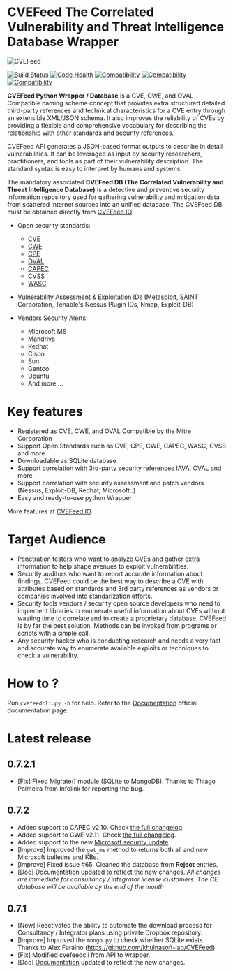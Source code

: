 CVEFeed The Correlated Vulnerability and Threat Intelligence Database Wrapper
=======================================================================
![CVEFeed](https://khulnasoft.com/wp-content/uploads/2016/08/logo_new-e1472658851686.png)

[![Build Status](https://travis-ci.org/khulnasoft-lab/CVEFeed.svg?branch=master)](https://travis-ci.org/khulnasoft-lab/CVEFeed)
[![Code Health](https://landscape.io/github/khulnasoft-lab/CVEFeed/master/landscape.svg?style=flat)](https://landscape.io/github/khulnasoft-lab/CVEFeed/master)
[![Compatibility](https://img.shields.io/badge/CWE-Compatible-yellow.svg)](http://cwe.mitre.org/compatible/organizations.html#KhulnaSoft-Lab)
[![Compatibility](https://img.shields.io/badge/CVE-Compatible-yellow.svg)](https://cve.mitre.org/compatible/compatible.html#KhulnaSoft-Lab)
[![Compatibility](https://img.shields.io/badge/OVAL-Compatible-yellow.svg)](http://oval.mitre.org/adoption/participants.html#KhulnaSoft-Lab)

**CVEFeed Python Wrapper / Database** is a CVE, CWE, and OVAL Compatible naming scheme concept that provides extra structured detailed third-party references and technical characteristics for a CVE entry through an extensible XML/JSON schema.
It also improves the reliability of CVEs by providing a flexible and comprehensive vocabulary for describing the relationship with other standards and security references.

CVEFeed API generates a JSON-based format outputs to describe in detail vulnerabilities. 
It can be leveraged as input by security researchers, practitioners, and tools as part of their vulnerability description. The standard syntax is easy to interpret by humans and systems.

The mandatory associated **CVEFeed DB (The Correlated Vulnerability and Threat Intelligence Database)** is a detective and preventive security information repository used for gathering vulnerability and mitigation data from scattered internet sources into an unified database. The CVEFeed DB must be obtained directly from [CVEFeed IO](https://khulnasoft.com).

* Open security standards:
    * [CVE](http://cve.mitre.org)
    * [CWE](http://cwe.mitre.org)
    * [CPE](http://cpe.mitre.org) 
    * [OVAL](http://oval.mitre.org) 
    * [CAPEC](http://capec.mitre.org) 
    * [CVSS](http://www.first.org/cvss)
    * [WASC](http://projects.webappsec.org/w/page/13246978/Threat%20Classification)

* Vulnerability Assessment & Exploitation IDs (Metasploit, SAINT Corporation, Tenable's Nessus Plugin IDs, Nmap, Exploit-DB)
* Vendors Security Alerts:
    * Microsoft MS
    * Mandriva
    * Redhat
    * Cisco
    * Sun
    * Gentoo
    * Ubuntu
    * And more ...


Key features
=================

* Registered as CVE, CWE, and OVAL Compatible by the Mitre Corporation
* Support Open Standards such as CVE, CPE, CWE, CAPEC, WASC, CVSS and more
* Downloadable as SQLite database
* Support correlation with 3rd-party security references IAVA, OVAL and more
* Support correlation with security assessment and patch vendors (Nessus, Exploit-DB, Redhat, Microsoft..)
* Easy and ready-to-use python Wrapper

More features at [CVEFeed IO](https://khulnasoft.com/features/).

Target Audience
=================

* Penetration testers who want to analyze CVEs and gather extra information to help shape avenues to exploit vulnerabilities.
* Security auditors who want to report accurate information about findings. CVEFeed could be the best way to describe a CVE with attributes based on standards and 3rd party references as vendors or companies involved into standarization efforts.
* Security tools vendors / security open source developers who need to implement libraries to enumerate useful information about CVEs without wasting time to correlate and to create a proprietary database. CVEFeed is by far the best solution. Methods can be invoked from programs or scripts with a simple call.
* Any security hacker who is conducting research and needs a very fast and accurate way to enumerate available exploits or techniques to check a vulnerability.


How to ?
==============

Run `cvefeedcli.py -h` for help.
Refer to the [Documentation](https://khulnasoft.com/docs) official documentation page.
 

Latest release
==============

0.7.2.1
-----
* [Fix] Fixed Migrate() module (SQLite to MongoDB). Thanks to Thiago Palmeira from Infolink for reporting the bug.

0.7.2
-----
* Added support to CAPEC v2.10. Check [the full changelog](http://capec.mitre.org/data/reports/diff_reports/v2.9_v2.10.html).
* Added support to CWE v2.11. Check [the full changelog](http://cwe.mitre.org/data/reports/diff_reports/v2.10_v2.11.html).
* Added support to the new [Microsoft security update](https://portal.msrc.microsoft.com/en-us/security-guidance)
* [Improve] Improved the `get_ms` method to returns both all and new Microsoft bulletins and KBs.
* [Improve] Fixed issue #65. Cleaned the database from **Reject** entries.
* [Doc] [Documentation](https://khulnasoft.com/docs) updated to reflect the new changes.
_All changes are immediate for consultancy / integrator license customers. The CE database will be available by the end of the month_

0.7.1
-----
* [New] Reactivated the ability to automate the download process for Consultancy / Integrator plans using private Dropbox repository.
* [Improve] Improved the `mongo.py` to check whether SQLite exists. Thanks to Alex Faraino (https://github.com/khulnasoft-lab/CVEFeed)
* [Fix] Modified cvefeedcli from API to wrapper.
* [Doc] [Documentation](https://khulnasoft.com/docs) updated to reflect the new changes.
